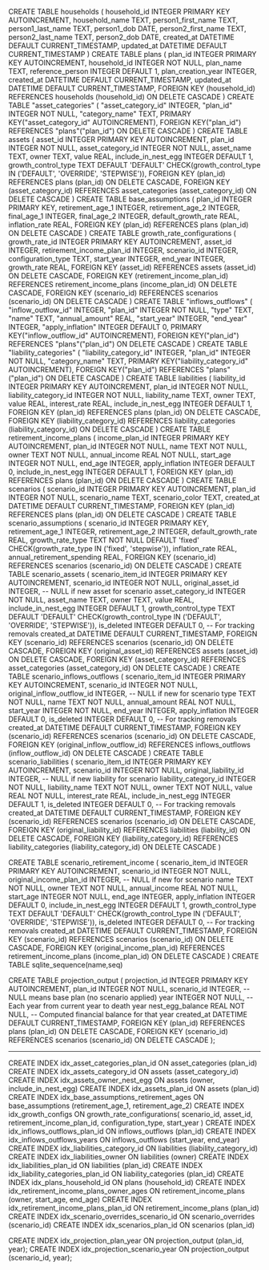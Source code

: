 CREATE TABLE households (
    household_id INTEGER PRIMARY KEY AUTOINCREMENT,
    household_name TEXT,
    person1_first_name TEXT,
    person1_last_name TEXT,
    person1_dob DATE,
    person2_first_name TEXT,
    person2_last_name TEXT,
    person2_dob DATE,
    created_at DATETIME DEFAULT CURRENT_TIMESTAMP,
    updated_at DATETIME DEFAULT CURRENT_TIMESTAMP
)
CREATE TABLE plans (
    plan_id INTEGER PRIMARY KEY AUTOINCREMENT,
    household_id INTEGER NOT NULL,
    plan_name TEXT,
    reference_person INTEGER DEFAULT 1,
    plan_creation_year INTEGER,
    created_at DATETIME DEFAULT CURRENT_TIMESTAMP,
    updated_at DATETIME DEFAULT CURRENT_TIMESTAMP,
    FOREIGN KEY (household_id) REFERENCES households (household_id) ON DELETE CASCADE
)
CREATE TABLE "asset_categories" (
	"asset_category_id"	INTEGER,
	"plan_id"	INTEGER NOT NULL,
	"category_name"	TEXT,
	PRIMARY KEY("asset_category_id" AUTOINCREMENT),
	FOREIGN KEY("plan_id") REFERENCES "plans"("plan_id") ON DELETE CASCADE
)
CREATE TABLE assets (
    asset_id INTEGER PRIMARY KEY AUTOINCREMENT,
    plan_id INTEGER NOT NULL,
    asset_category_id INTEGER NOT NULL,
    asset_name TEXT,
    owner TEXT,
    value REAL,
    include_in_nest_egg INTEGER DEFAULT 1, growth_control_type TEXT
    DEFAULT 'DEFAULT'
    CHECK(growth_control_type IN ('DEFAULT', 'OVERRIDE', 'STEPWISE')),
    FOREIGN KEY (plan_id) REFERENCES plans (plan_id) ON DELETE CASCADE,
    FOREIGN KEY (asset_category_id) REFERENCES asset_categories (asset_category_id) ON DELETE CASCADE
)
CREATE TABLE base_assumptions (
    plan_id INTEGER PRIMARY KEY,
    retirement_age_1 INTEGER,
    retirement_age_2 INTEGER,
    final_age_1 INTEGER,
    final_age_2 INTEGER,
    default_growth_rate REAL,
    inflation_rate REAL,
    FOREIGN KEY (plan_id) REFERENCES plans (plan_id) ON DELETE CASCADE
)
CREATE TABLE growth_rate_configurations (
    growth_rate_id INTEGER PRIMARY KEY AUTOINCREMENT,
    asset_id INTEGER,
    retirement_income_plan_id INTEGER,
    scenario_id INTEGER,
    configuration_type TEXT,
    start_year INTEGER,
    end_year INTEGER,
    growth_rate REAL,
    FOREIGN KEY (asset_id) REFERENCES assets (asset_id) ON DELETE CASCADE,
    FOREIGN KEY (retirement_income_plan_id) REFERENCES retirement_income_plans (income_plan_id) ON DELETE CASCADE,
    FOREIGN KEY (scenario_id) REFERENCES scenarios (scenario_id) ON DELETE CASCADE
)
CREATE TABLE "inflows_outflows" (
	"inflow_outflow_id"	INTEGER,
	"plan_id"	INTEGER NOT NULL,
	"type"	TEXT,
	"name"	TEXT,
	"annual_amount"	REAL,
	"start_year"	INTEGER,
	"end_year"	INTEGER,
	"apply_inflation"	INTEGER DEFAULT 0,
	PRIMARY KEY("inflow_outflow_id" AUTOINCREMENT),
	FOREIGN KEY("plan_id") REFERENCES "plans"("plan_id") ON DELETE CASCADE
)
CREATE TABLE "liability_categories" (
	"liability_category_id"	INTEGER,
	"plan_id"	INTEGER NOT NULL,
	"category_name"	TEXT,
	PRIMARY KEY("liability_category_id" AUTOINCREMENT),
	FOREIGN KEY("plan_id") REFERENCES "plans"("plan_id") ON DELETE CASCADE
)
CREATE TABLE liabilities (
    liability_id INTEGER PRIMARY KEY AUTOINCREMENT,
    plan_id INTEGER NOT NULL,
    liability_category_id INTEGER NOT NULL,
    liability_name TEXT,
    owner TEXT,
    value REAL,
    interest_rate REAL,
    include_in_nest_egg INTEGER DEFAULT 1,
    FOREIGN KEY (plan_id) REFERENCES plans (plan_id) ON DELETE CASCADE,
    FOREIGN KEY (liability_category_id) REFERENCES liability_categories (liability_category_id) ON DELETE CASCADE
)
CREATE TABLE retirement_income_plans (
    income_plan_id INTEGER PRIMARY KEY AUTOINCREMENT,
    plan_id INTEGER NOT NULL,
    name TEXT NOT NULL,
    owner TEXT NOT NULL,
    annual_income REAL NOT NULL,
    start_age INTEGER NOT NULL,
    end_age INTEGER,
    apply_inflation INTEGER DEFAULT 0,
    include_in_nest_egg INTEGER DEFAULT 1,
    FOREIGN KEY (plan_id) REFERENCES plans (plan_id) ON DELETE CASCADE
)
CREATE TABLE scenarios (
    scenario_id INTEGER PRIMARY KEY AUTOINCREMENT,
    plan_id INTEGER NOT NULL,
    scenario_name TEXT,
    scenario_color TEXT,
    created_at DATETIME DEFAULT CURRENT_TIMESTAMP,
    FOREIGN KEY (plan_id) REFERENCES plans (plan_id) ON DELETE CASCADE
)
CREATE TABLE scenario_assumptions (
    scenario_id INTEGER PRIMARY KEY,
    retirement_age_1 INTEGER,
    retirement_age_2 INTEGER,
    default_growth_rate REAL,
    growth_rate_type TEXT NOT NULL DEFAULT 'fixed' CHECK(growth_rate_type IN ('fixed', 'stepwise')),
    inflation_rate REAL,
    annual_retirement_spending REAL,
    FOREIGN KEY (scenario_id) REFERENCES scenarios (scenario_id) ON DELETE CASCADE
)
CREATE TABLE scenario_assets (
    scenario_item_id INTEGER PRIMARY KEY AUTOINCREMENT,
    scenario_id INTEGER NOT NULL,
    original_asset_id INTEGER,  -- NULL if new asset for scenario
    asset_category_id INTEGER NOT NULL,
    asset_name TEXT,
    owner TEXT,
    value REAL,
    include_in_nest_egg INTEGER DEFAULT 1,
    growth_control_type TEXT DEFAULT 'DEFAULT' 
        CHECK(growth_control_type IN ('DEFAULT', 'OVERRIDE', 'STEPWISE')),
    is_deleted INTEGER DEFAULT 0,  -- For tracking removals
    created_at DATETIME DEFAULT CURRENT_TIMESTAMP,
    FOREIGN KEY (scenario_id) REFERENCES scenarios (scenario_id) ON DELETE CASCADE,
    FOREIGN KEY (original_asset_id) REFERENCES assets (asset_id) ON DELETE CASCADE,
    FOREIGN KEY (asset_category_id) REFERENCES asset_categories (asset_category_id) ON DELETE CASCADE
)
CREATE TABLE scenario_inflows_outflows (
    scenario_item_id INTEGER PRIMARY KEY AUTOINCREMENT,
    scenario_id INTEGER NOT NULL,
    original_inflow_outflow_id INTEGER,  -- NULL if new for scenario
    type TEXT NOT NULL,
    name TEXT NOT NULL,
    annual_amount REAL NOT NULL,
    start_year INTEGER NOT NULL,
    end_year INTEGER,
    apply_inflation INTEGER DEFAULT 0,
    is_deleted INTEGER DEFAULT 0,  -- For tracking removals
    created_at DATETIME DEFAULT CURRENT_TIMESTAMP,
    FOREIGN KEY (scenario_id) REFERENCES scenarios (scenario_id) ON DELETE CASCADE,
    FOREIGN KEY (original_inflow_outflow_id) REFERENCES inflows_outflows (inflow_outflow_id) ON DELETE CASCADE
)
CREATE TABLE scenario_liabilities (
    scenario_item_id INTEGER PRIMARY KEY AUTOINCREMENT,
    scenario_id INTEGER NOT NULL,
    original_liability_id INTEGER,  -- NULL if new liability for scenario
    liability_category_id INTEGER NOT NULL,
    liability_name TEXT NOT NULL,
    owner TEXT NOT NULL,
    value REAL NOT NULL,
    interest_rate REAL,
    include_in_nest_egg INTEGER DEFAULT 1,
    is_deleted INTEGER DEFAULT 0,  -- For tracking removals
    created_at DATETIME DEFAULT CURRENT_TIMESTAMP,
    FOREIGN KEY (scenario_id) REFERENCES scenarios (scenario_id) ON DELETE CASCADE,
    FOREIGN KEY (original_liability_id) REFERENCES liabilities (liability_id) ON DELETE CASCADE,
    FOREIGN KEY (liability_category_id) REFERENCES liability_categories (liability_category_id) ON DELETE CASCADE
)

CREATE TABLE scenario_retirement_income (
    scenario_item_id INTEGER PRIMARY KEY AUTOINCREMENT,
    scenario_id INTEGER NOT NULL,
    original_income_plan_id INTEGER,  -- NULL if new for scenario
    name TEXT NOT NULL,
    owner TEXT NOT NULL,
    annual_income REAL NOT NULL,
    start_age INTEGER NOT NULL,
    end_age INTEGER,
    apply_inflation INTEGER DEFAULT 0,
    include_in_nest_egg INTEGER DEFAULT 1,
    growth_control_type TEXT DEFAULT 'DEFAULT'
        CHECK(growth_control_type IN ('DEFAULT', 'OVERRIDE', 'STEPWISE')),
    is_deleted INTEGER DEFAULT 0,  -- For tracking removals
    created_at DATETIME DEFAULT CURRENT_TIMESTAMP,
    FOREIGN KEY (scenario_id) REFERENCES scenarios (scenario_id) ON DELETE CASCADE,
    FOREIGN KEY (original_income_plan_id) REFERENCES retirement_income_plans (income_plan_id) ON DELETE CASCADE
)
CREATE TABLE sqlite_sequence(name,seq)


CREATE TABLE projection_output (
    projection_id INTEGER PRIMARY KEY AUTOINCREMENT,
    plan_id INTEGER NOT NULL,
    scenario_id INTEGER,  -- NULL means base plan (no scenario applied)
    year INTEGER NOT NULL,  -- Each year from current year to death year
    nest_egg_balance REAL NOT NULL,  -- Computed financial balance for that year
    created_at DATETIME DEFAULT CURRENT_TIMESTAMP,
    FOREIGN KEY (plan_id) REFERENCES plans (plan_id) ON DELETE CASCADE,
    FOREIGN KEY (scenario_id) REFERENCES scenarios (scenario_id) ON DELETE CASCADE
);



---

CREATE INDEX idx_asset_categories_plan_id ON asset_categories (plan_id)
CREATE INDEX idx_assets_category_id ON assets (asset_category_id)
CREATE INDEX idx_assets_owner_nest_egg ON assets (owner, include_in_nest_egg)
CREATE INDEX idx_assets_plan_id ON assets (plan_id)
CREATE INDEX idx_base_assumptions_retirement_ages ON base_assumptions (retirement_age_1, retirement_age_2)
CREATE INDEX idx_growth_configs ON growth_rate_configurations(
    scenario_id,
    asset_id,
    retirement_income_plan_id,
    configuration_type,
    start_year
)
CREATE INDEX idx_inflows_outflows_plan_id ON inflows_outflows (plan_id)
CREATE INDEX idx_inflows_outflows_years ON inflows_outflows (start_year, end_year)
CREATE INDEX idx_liabilities_category_id ON liabilities (liability_category_id)
CREATE INDEX idx_liabilities_owner ON liabilities (owner)
CREATE INDEX idx_liabilities_plan_id ON liabilities (plan_id)
CREATE INDEX idx_liability_categories_plan_id ON liability_categories (plan_id)
CREATE INDEX idx_plans_household_id ON plans (household_id)
CREATE INDEX idx_retirement_income_plans_owner_ages ON retirement_income_plans (owner, start_age, end_age)
CREATE INDEX idx_retirement_income_plans_plan_id ON retirement_income_plans (plan_id)
CREATE INDEX idx_scenario_overrides_scenario_id ON scenario_overrides (scenario_id)
CREATE INDEX idx_scenarios_plan_id ON scenarios (plan_id)

CREATE INDEX idx_projection_plan_year ON projection_output (plan_id, year);
CREATE INDEX idx_projection_scenario_year ON projection_output (scenario_id, year);

